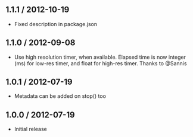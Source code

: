 1.1.1 / 2012-10-19
------------------

* Fixed description in package.json


1.1.0 / 2012-09-08
------------------

* Use high resolution timer, when available. Elapsed time is now
  integer (ms) for low-res timer, and float for high-res timer.
  Thanks to @Sannis


1.0.1 / 2012-07-19
------------------

* Metadata can be added on stop() too


1.0.0 / 2012-07-19
------------------

* Initial release
